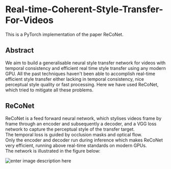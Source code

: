 # Real-time-Coherent-Style-Transfer-For-Videos
This is a PyTorch implementation of the paper ReCoNet.
## Abstract
We aim to build a generalisable neural style transfer network for videos with temporal consistency and efficient real time style transfer using any modern GPU. All the past techniques haven't been able to accomplish real-time efficient style transfer either lacking in temporal consistency, nice perceptual style quality or fast processing. Here we have used ReCoNet, which tried to mitigate all these problems.
## ReCoNet
ReCoNet is a feed forward neural network, which stylises videos frame by frame through an encoder and subsequently a decoder, and a VGG loss network to capture the perceptual style of the transfer target.<br>
The temporal loss is guided by occlusion masks and optical flow.<br>
Only the encoder and decoder run during inference which makes ReCoNet very efficient, running above real-time standards on modern GPUs.<br>
The network is illustrated in the figure below:<br>

![enter image description here](https://github.com/skq024/Real-time-Coherent-Style-Transfer-For-Videos/blob/master/network.png)
